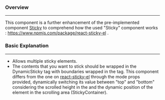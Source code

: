 ### Overview
---
This component is a further enhancement of the pre-implemented component [Sticky](https://www.npmjs.com/package/react-sticky-el) to comprehend how the used "Sticky" component works : https://www.npmjs.com/package/react-sticky-el .

### Basic Explanation
---
- Allows multiple sticky elements.
- The contents that you want to stick should be wrapped in the <DynamicSticky>DynamicSticky</DynamicSticky> tag with boundaries wrapped in the <StickyContainer /> tag.
This component differs from the one on [react-sticky-el](https://www.npmjs.com/package/react-sticky-el) through the mode props provided, dynamically switching its value between "top" and "bottom" considering the scrolled height in the <StickyContainer />and the dynamic position of the element in the scrolling area (StickyContainer).

